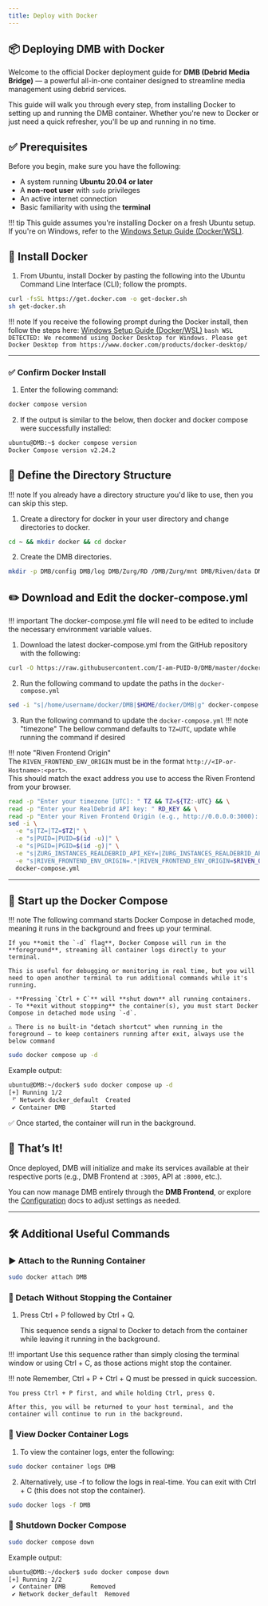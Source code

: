 ```yaml
---
title: Deploy with Docker
---
```



## 📦 Deploying DMB with Docker

Welcome to the official Docker deployment guide for **DMB (Debrid Media Bridge)** — a powerful all-in-one container designed to streamline media management using debrid services.

This guide will walk you through every step, from installing Docker to setting up and running the DMB container. Whether you're new to Docker or just need a quick refresher, you'll be up and running in no time.


## ✅ Prerequisites

Before you begin, make sure you have the following:

- A system running **Ubuntu 20.04 or later**  
- A **non-root user** with `sudo` privileges  
- An active internet connection  
- Basic familiarity with using the **terminal**

!!! tip
    This guide assumes you're installing Docker on a fresh Ubuntu setup. If you're on Windows, refer to the [Windows Setup Guide (Docker/WSL)](wsl.md).


## 🐳 Install Docker
1. From Ubuntu, install Docker by pasting the following into the Ubuntu Command Line Interface (CLI); follow the prompts. 
```bash
curl -fsSL https://get.docker.com -o get-docker.sh
sh get-docker.sh
```

!!! note 
    If you receive the following prompt during the Docker install, then follow the steps here: [Windows Setup Guide (Docker/WSL)](wsl.md)
    ```bash
    WSL DETECTED: We recommend using Docker Desktop for Windows.
    Please get Docker Desktop from https://www.docker.com/products/docker-desktop/
    ```

----

### ✅ Confirm Docker Install
1. Enter the following command:
```bash
docker compose version
```
2. If the output is similar to the below, then docker and docker compose were successfully installed:
```bash
ubuntu@DMB:~$ docker compose version
Docker Compose version v2.24.2
```

## 📁 Define the Directory Structure

!!! note
    If you already have a directory structure you'd like to use, then you can skip this step.

1. Create a directory for docker in your user directory and change directories to docker.
```bash
cd ~ && mkdir docker && cd docker
```

2. Create the DMB directories.
```bash
mkdir -p DMB/config DMB/log DMB/Zurg/RD /DMB/Zurg/mnt DMB/Riven/data DMB/Riven/mnt DMB/PostgreSQL/data DMB/pgAdmin4/data /DMB/Zilean/data
```


## ✏️ Download and Edit the docker-compose.yml
!!! important 
    The docker-compose.yml file will need to be edited to include the necessary environment variable values.

1. Download the latest docker-compose.yml from the GitHub repository with the following:
```bash
curl -O https://raw.githubusercontent.com/I-am-PUID-0/DMB/master/docker-compose.yml
```

2. Run the following command to update the paths in the `docker-compose.yml`
```bash
sed -i "s|/home/username/docker/DMB|$HOME/docker/DMB|g" docker-compose.yml
```

3. Run the following command to update the `docker-compose.yml`
!!! note "timezone"
    The bellow command defaults to `TZ=UTC`, update while running the command if desired

!!! note "Riven Frontend Origin"  
    The `RIVEN_FRONTEND_ENV_ORIGIN` must be in the format `http://<IP-or-Hostname>:<port>`.  
    This should match the exact address you use to access the Riven Frontend from your browser.


```bash
read -p "Enter your timezone [UTC]: " TZ && TZ=${TZ:-UTC} && \
read -p "Enter your RealDebrid API key: " RD_KEY && \
read -p "Enter your Riven Frontend Origin (e.g., http://0.0.0.0:3000): " RIVEN_ORIGIN && \
sed -i \
  -e "s|TZ=|TZ=$TZ|" \
  -e "s|PUID=|PUID=$(id -u)|" \
  -e "s|PGID=|PGID=$(id -g)|" \
  -e "s|ZURG_INSTANCES_REALDEBRID_API_KEY=|ZURG_INSTANCES_REALDEBRID_API_KEY=$RD_KEY|" \
  -e "s|RIVEN_FRONTEND_ENV_ORIGIN=.*|RIVEN_FRONTEND_ENV_ORIGIN=$RIVEN_ORIGIN|" \
  docker-compose.yml

```


----

## 🚀 Start up the Docker Compose

!!! note 
    The following command starts Docker Compose in detached mode, meaning it runs in the background and frees up your terminal.

    If you **omit the `-d` flag**, Docker Compose will run in the **foreground**, streaming all container logs directly to your terminal. 

    This is useful for debugging or monitoring in real time, but you will need to open another terminal to run additional commands while it's running.

    - **Pressing `Ctrl + C`** will **shut down** all running containers.
    - To **exit without stopping** the container(s), you must start Docker Compose in detached mode using `-d`.

    ⚠️ There is no built-in "detach shortcut" when running in the foreground — to keep containers running after exit, always use the below command

```bash
sudo docker compose up -d
```

Example output:
```bash
ubuntu@DMB:~/docker$ sudo docker compose up -d
[+] Running 1/2
 ⠋ Network docker_default  Created                                                                                                                                                       1.1s 
 ✔ Container DMB       Started  
```

✅ Once started, the container will run in the background.


## 🎉 That’s It!

Once deployed, DMB will initialize and make its services available at their respective ports (e.g., DMB Frontend at `:3005`, API at `:8000`, etc.).

You can now manage DMB entirely through the **DMB Frontend**, or explore the [Configuration](../features/configuration.md) docs to adjust settings as needed.

---

## 🛠️ Additional Useful Commands


### ▶️ Attach to the Running Container

```bash
sudo docker attach DMB
```



### 🔄 Detach Without Stopping the Container


1. Press Ctrl + P followed by Ctrl + Q.

    This sequence sends a signal to Docker to detach from the container while leaving it running in the background.

!!! important 
    Use this sequence rather than simply closing the terminal window or using Ctrl + C, as those actions might stop the container.

!!! note
    Remember, Ctrl + P + Ctrl + Q must be pressed in quick succession.

    You press Ctrl + P first, and while holding Ctrl, press Q.

    After this, you will be returned to your host terminal, and the container will continue to run in the background.



### 📜 View Docker Container Logs

1. To view the container logs, enter the following:
```bash
sudo docker container logs DMB
```

2. Alternatively, use -f to follow the logs in real-time. 
    You can exit with Ctrl + C (this does not stop the container).
```bash
sudo docker logs -f DMB
```

### 🧯 Shutdown Docker Compose
```bash
sudo docker compose down
```

Example output:
```bash
ubuntu@DMB:~/docker$ sudo docker compose down
[+] Running 2/2
 ✔ Container DMB       Removed                                                                                                                                                      10.4s 
 ✔ Network docker_default  Removed     
```
